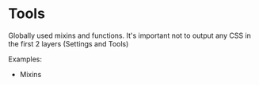 # Tools
Globally used mixins and functions. It's important not to output any CSS in the first 2 layers (Settings and Tools)

Examples:
- Mixins